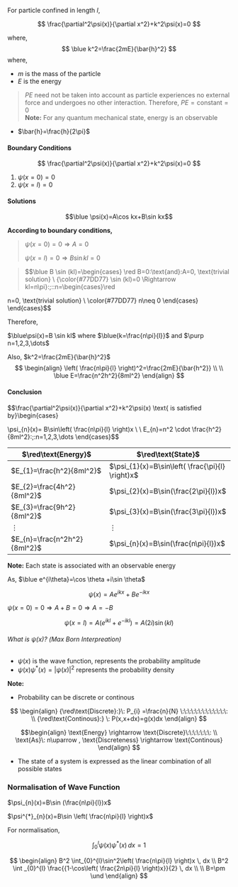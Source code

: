 For particle confined in length $l$,


$$
\frac{\partial^2\psi(x)}{\partial x^2}+k^2\psi(x)=0
$$

where, 
$$
\blue k^2=\frac{2mE}{\bar{h}^2}
$$
where, 
- $m$ is the mass of the particle 
- $E$ is the energy 
>$PE$ need not be taken into account as particle experiences no external force and undergoes no other interaction. Therefore, $PE=\text{constant}=0$  
>**Note:** For any quantum mechanical state, energy is an observable

- $\bar{h}=\frac{h}{2\pi}$ 

#### Boundary Conditions 

$$
\frac{\partial^2\psi(x)}{\partial x^2}+k^2\psi(x)=0
$$

1. $\psi(x=0)=0$
2. $\psi(x=l)=0$ 


#### Solutions 

$$\blue \psi(x)=A\cos kx+B\sin kx$$

**According to boundary conditions,**

>$\psi(x=0)=0 \Rightarrow A=0$
>
>$\psi(x=l)=0 \Rightarrow B\sin kl=0$

>$$\blue B \sin (kl)=\begin{cases} \red B=0\:\text{and}\:A=0, \text{trivial solution} \\  {\color{#77DD77}
\sin (kl)=0 \Rightarrow kl=n\pi}\:;\:\:n=\begin{cases}\red

n=0, \text{trivial solution} \\  \color{#77DD77}
n\neq 0
\end{cases}
\end{cases}$$

Therefore, 

$\blue\psi(x)=B \sin kl$  where  $\blue{k=\frac{n\pi}{l}}$ and $\purp n=1,2,3,\dots$

Also, $k^2=\frac{2mE}{\bar{h}^2}$
$$
\begin{align}
\left( \frac{n\pi}{l} \right)^2=\frac{2mE}{\bar{h^2}} \\ \\
\blue E=\frac{n^2h^2}{8ml^2}
\end{align}
$$
#### Conclusion 

$$\frac{\partial^2\psi(x)}{\partial x^2}+k^2\psi(x) \text{  is satisfied by}\begin{cases}

\psi_{n}(x)= B\sin\left( \frac{n\pi}{l} \right)x  \\ \\
E_{n}=n^2 \cdot \frac{h^2}{8ml^2}\:;\:n=1,2,3,\dots
\end{cases}$$


| $\red\text{Energy}$          | $\red\text{State}$                               |
| ---------------------------- | ------------------------------------------------ |
| $E_{1}=\frac{h^2}{8ml^2}$    | $\psi_{1}(x)=B\sin\left( \frac{\pi}{l} \right)x$ |
| $E_{2}=\frac{4h^2}{8ml^2}$   | $\psi_{2}(x)=B\sin(\frac{2\pi}{l})x$             |
| $E_{3}=\frac{9h^2}{8ml^2}$   | $\psi_{3}(x)=B\sin(\frac{3\pi}{l})x$             |
| $\vdots$                     | $\vdots$                                          |
| $E_{n}=\frac{n^2h^2}{8ml^2}$ | $\psi_{n}(x)=B\sin(\frac{n\pi}{l})x$                                                 |


**Note:**
Each state is associated with an observable energy



As,  $\blue e^{i\theta}=\cos \theta +i\sin \theta$

$$\psi(x)=Ae^{ikx} + Be^{-ikx} $$

$\psi(x=0)=0\Rightarrow A+B=0\Rightarrow A=-B$ 

$$\psi(x=l)=A(e^{ikl}+e^{-ikl})=A(2i)\sin(kl)$$



###### What is $\psi(x)$? (Max Born Interpreation)

- $\psi(x)$ is the wave function, represents the probability amplitude 
- $\psi(x)\psi^{*}(x)=|\psi(x)|^{2}$  represents the probability density 


**Note:**

- Probability can be discrete or continous 

$$
\begin{align}
{\red\text{Discrete}:}\: P_{i} =\frac{n}{N} \:\:\:\:\:\:\:\:\:\:\:\:\:     \\
{\red\text{Continous}:} \: P(x,x+dx)=g(x)dx
\end{align}
$$


$$\begin{align}
\text{Energy} \rightarrow \text{Discrete}\:\:\:\:\:\:\: \\
\text{As}\: n\uparrow , \text{Discreteness} \rightarrow \text{Continous}
\end{align}
$$

- The state of a system is expressed as the linear combination of all possible states 



### Normalisation of Wave Function 

$\psi_{n}(x)=B\sin (\frac{n\pi}{l})x$

$\psi^{*}_{n}(x)=B\sin \left( \frac{n\pi}{l} \right)x$

For normalisation, 

$$
\begin{equation}
\int _{0}^{l} \psi(x)\psi^{*}(x)\, dx=1
\end{equation}
$$


$$
\begin{align}
B^2 \int_{0}^{l}\sin^2\left( \frac{n\pi}{l} \right)x \, dx \\
	B^2 \int _{0}^{l} \frac{{1-\cos\left( \frac{2n\pi}{l} \right)x}}{2} \, dx   \\  \\
B=\pm \und 
\end{align}
$$
